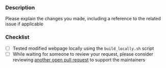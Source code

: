 ### Description

Please explain the changes you made, including a reference to the related issue if applicable

### Checklist
- [ ] Tested modified webpage locally using the ``build_locally.sh`` script
- [ ] While waiting for someone to review your request, please consider reviewing [another open pull request](https://github.com/moveit/moveit/pulls) to support the maintainers

[//]: # "You can expect a response from a maintainer within 7 days. If you haven't heard anything by then, feel free to ping the thread. Thank you!"
